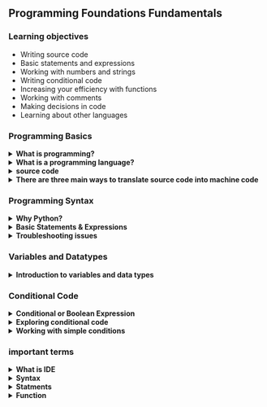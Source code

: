 ## Programming Foundations Fundamentals

### Learning objectives
<ul>
  <li>Writing source code</li>
  <li>Basic statements and expressions</li>
  <li>Working with numbers and strings</li>
  <li>Writing conditional code</li>
  <li>Increasing your efficiency with functions</li>
  <li>Working with comments</li>
  <li>Making decisions in code</li>
  <li>Learning about other languages</li>
</ul>

### Programming Basics
<details>
  <summary><strong>What is programming?</strong></summary>
    <ul>
      <li>
        <strong>Programing:</strong>
        <ol>
          <li>is converting an idea into a set of instructions that a computer can execute, These Instructions are specific and sequential.</li>
          <li>is how we communicate with the digital world it's characterized by having instructions that are specific and sequential</li>
        </ol>
      </li>
      <li>
        <strong>Bug:</strong> Something unexpected happens.
      </li>
      <li>
        <strong>Crash:</strong> Stops early or freezes.
      </li>
    </ul>
</details>

<details>
  <summary><strong>What is a programming language?</strong></summary>
  <h4>Each Language has:</h4>
  <ul>
    <li><strong>Syntax</strong> ⇒ Rules</li>
    <li><strong>Semantics</strong> ⇒ Meaning</li>
  </ul>

  **Why do we have many programming languages?**
  <br>
  <strong>to address many different computing needs</strong>
  Because Each Language Has Pros & Cons.
</details>


<details>
  <summary><strong>source code</strong></summary>
  <code>
    print("Hello world!")
  </code>
</details>

<details>
  <summary><strong>There are three main ways to translate source code into machine code</strong></summary>
  <ul>
    <li>
      <strong>Compiling:</strong> translate your high-level code to machine code (0101) by making a low-level version of your code without the need for the source code anymore
      <br>
      <strong>(C, C++, and Objective-C)</strong>
    </li>
    <li>
      <strong>Interpreting:</strong> translate your code line by line to low-level lines each time you run it and it needs your source code every run.
      <br>
      <strong>(PHP, and JavaScript)</strong>
    </li>
    <li>
      <strong>Combination:</strong> use both.
      <br>
      <strong>(Python, C#, and Java)</strong>
    </li>
  </ul>
</details>


### Programming Syntax
<details>
  <summary><strong>Why Python?</strong></summary>
  <br>
  Python and javascript are easier to understand as both languages use structuring and wording that are closer to human language
  <br>

  <strong>Which one to choose?</strong>
  <br>
  <strong>JavaScript:</strong> was designed to work with (web application - some non-web application)
  <br>
  <strong>Python:</strong> General purpose language (Web apps - Internal Company tools - Scientific analysis - Games)
</details>

<details>
  <summary><strong>Basic Statements & Expressions</strong></summary>
  <br>
  <strong>Program:</strong> number of statements (Keywords - Expressions - Operators)
  <br>
  <strong>operators:</strong> are symbols that tell the computer to perform an action with some input
  <br>
  <br>
  <strong>Arithmetic Operators:</strong>
  Addition
- Subtraction
- Multiplication
- Division
- Modulus
- Exponentiation
- Floor division
</details>
<details>

<summary><strong>Troubleshooting issues</strong></summary>
  <br>
  <strong>We have three types of errors:</strong>
  <ul>
    <li><strong>Syntax:</strong> you somehow broke the rules of the language.</li>
    <li><strong>Runtime:</strong> the computer was unable to execute a portion of your code.</li>
    <li><strong>Semantic:</strong> the output of the program is not what you expected.</li>
  </ul>
</details>


### Variables and Datatypes
<details>

  <summary><strong>Introduction to variables and data types</strong></summary>
  <ul>
    <li>
      <strong>Variable</strong>  is a memory location where you store a value. The value that you have stored may change in the future according to the specifications.
      <br>
      <strong>Variables Name:</strong> Letters, Numbers(not at the first) and underscores Can't be keyword.
    </li>
    <br>
    <li>
      <strong>Data Types In Python</strong>
      <ul>
        <li>Numbers</li>
        <li>Strings</li>
        <li>Lists</li>
        <li>Sets</li>
        <li>Range</li>
        <li>Tuples</li>
        <li>Dictionary</li>
      </ul>
    </li>
    <br>
    <li>
      <strong>Numerical Data Types</strong>
      <ul>
        <li>Integers: used to represent whole number values.</li>
        <li>Float: used to represent decimal point values.</li>
        <li>Complex Numbers: used to represent imaginary values</li>
        <li>Boolean: used for categorical output, since the output of boolean is either true or false.</li>
      </ul>
    </li>
  </ul>
</details>



### Conditional Code
<details>
  <summary><strong>Conditional or Boolean Expression</strong></summary>
  Any expression that breaks down to either true or false
</details>

<details>
  <summary><strong>Exploring conditional code</strong></summary>

  ```
    if condition:
      do work #indented = block
      do work #indented = block
      do work #not indented != block
    end if
  ```
</details>

<details>
  <summary><strong>Working with simple conditions</strong></summary>

  ```
    if condition:
      do work
    else:
      do work
  ```
</details>



### important terms
<details>
  <summary><strong>What is IDE</strong></summary>
  <strong>Integrated Development Environments</strong>

  <span>Provides special tools to help: </span>
  <ul>
    <li>Debug</li>
    <li>Compile</li>
    <li>Write Codes</li>
  </ul>
</details>
<details>
  <summary><strong>Syntax</strong></summary>
 The rules of a programming language
</details>
<details>
  <summary><strong>Statments</strong></summary>
Keywords - Expressions - Operators
</details>
<details>
  <summary><strong>Function </strong></summary>
Block of code packaged together with a name
</details>
